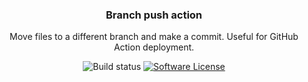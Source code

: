 <p align="center">
  <h3 align="center">Branch push action</h3>
  <p align="center">Move files to a different branch and make a commit. Useful for GitHub Action deployment.</p>
  <p align="center">
    <img alt="Build status" src="https://github.com/ActionwareIO/branch-push-action/workflows/CI/badge.svg">
    <a href="/package.json"><img alt="Software License" src="https://img.shields.io/badge/license-MIT-brightgreen.svg?style=flat-square"></a>
  </p>
</p>
